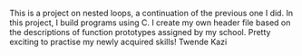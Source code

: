 This is a project on nested loops, a continuation of the previous one I did.
In this project, I build programs using C.
I create my own header file based on the descriptions of function prototypes assigned by my school.
Pretty exciting to practise my newly acquired skills!
Twende Kazi
